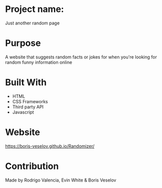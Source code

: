 # Project name: 

Just another random page

# Purpose

A website that suggests random facts or jokes for when you're looking for random funny information online

# Built With

* HTML
* CSS Frameworks
* Third party API
* Javascript

# Website

https://boris-veselov.github.io/Randomizer/

# Contribution

Made by Rodrigo Valencia, Evin White & Boris Veselov
